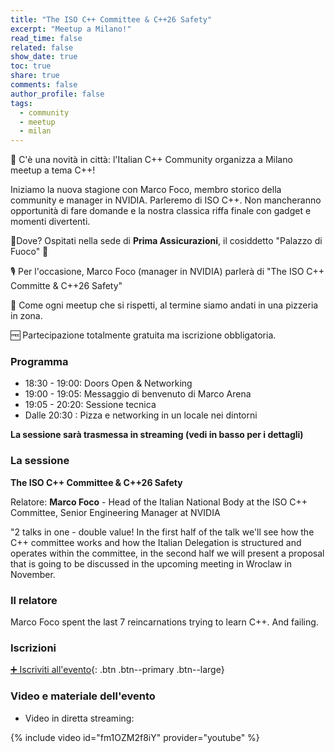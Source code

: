 ```yaml
---
title: "The ISO C++ Committee & C++26 Safety"
excerpt: "Meetup a Milano!"
read_time: false
related: false
show_date: true
toc: true
share: true
comments: false
author_profile: false
tags:
  - community
  - meetup
  - milan
---
```


🥳 C'è una novità in città: l'Italian C++ Community organizza a Milano meetup a tema C++!

Iniziamo la nuova stagione con Marco Foco, membro storico della community e manager in NVIDIA. Parleremo di ISO C++. Non mancheranno opportunità di fare domande e la nostra classica riffa finale con gadget e momenti divertenti.

📌Dove? Ospitati nella sede di **Prima Assicurazioni**, il cosiddetto "Palazzo di Fuoco" 🤩

🎙️ Per l'occasione, Marco Foco (manager in NVIDIA) parlerà di "The ISO C++ Committe & C++26 Safety"

🍕 Come ogni meetup che si rispetti, al termine siamo andati in una pizzeria in zona.

🆓 Partecipazione totalmente gratuita ma iscrizione obbligatoria.

### Programma

- 18:30 - 19:00: Doors Open & Networking
- 19:00 - 19:05: Messaggio di benvenuto di Marco Arena
- 19:05 - 20:20: Sessione tecnica
- Dalle 20:30  : Pizza e networking in un locale nei dintorni

**La sessione sarà trasmessa in streaming (vedi in basso per i dettagli)**

### La sessione

**The ISO C++ Committee & C++26 Safety**

Relatore: **Marco Foco** - Head of the Italian National Body at the ISO C++ Committee, Senior Engineering Manager at NVIDIA

"2 talks in one - double value!
In the first half of the talk we'll see how the C++ committee works and how the Italian Delegation is structured and operates within the committee, in the second half we will present a proposal that is going to be discussed in the upcoming meeting in Wroclaw in November.

### Il relatore

Marco Foco spent the last 7 reincarnations trying to learn C++. And failing.

### Iscrizioni

[➕ Iscriviti all'evento](https://italiancpp-1024.eventbrite.it/){: .btn .btn--primary .btn--large}

### Video e materiale dell'evento

- Video in diretta streaming:

{% include video id="fm1OZM2f8iY" provider="youtube" %}